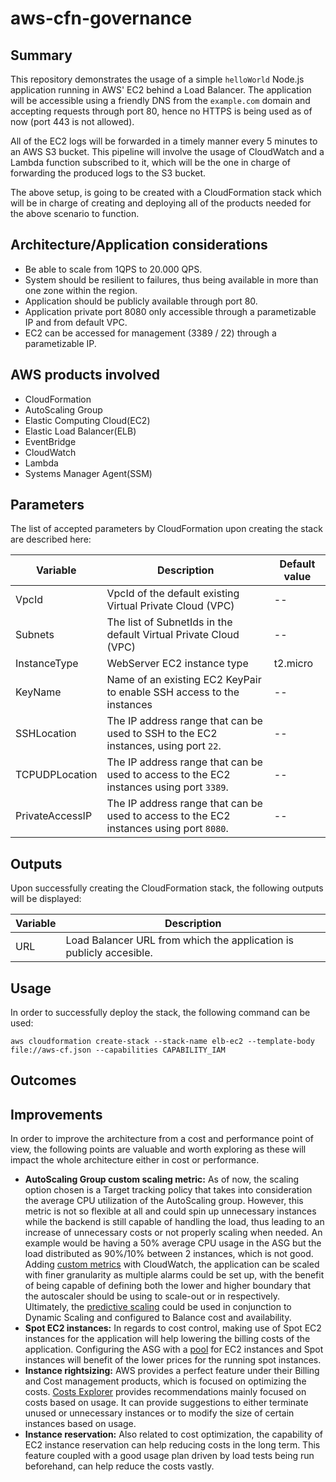 # aws-cfn-governance

## Summary

This repository demonstrates the usage of a simple `helloWorld` Node.js application running in AWS' EC2 behind a Load Balancer. The application will be accessible using a friendly DNS from the `example.com` domain and accepting requests through port 80, hence no HTTPS is being used as of now (port 443 is not allowed).

All of the EC2 logs will be forwarded in a timely manner every 5 minutes to an AWS S3 bucket. This pipeline will involve the usage of CloudWatch and a Lambda function subscribed to it, which will be the one in charge of forwarding the produced logs to the S3 bucket.

The above setup, is going to be created with a CloudFormation stack which will be in charge of creating and deploying all of the products needed for the above scenario to function.

## Architecture/Application considerations

- Be able to scale from 1QPS to 20.000 QPS.
- System should be resilient to failures, thus being available in more than one zone within the region.
- Application should be publicly available through port 80.
- Application private port 8080 only accessible through a parametizable IP and from default VPC.
- EC2 can be accessed for management (3389 / 22) through a parametizable IP.

## AWS products involved

- CloudFormation
- AutoScaling Group
- Elastic Computing Cloud(EC2)
- Elastic Load Balancer(ELB)
- EventBridge
- CloudWatch
- Lambda
- Systems Manager Agent(SSM)

## Parameters

The list of accepted parameters by CloudFormation upon creating the stack are described here:

| Variable | Description | Default value |
| --- | --- | -- |
| VpcId | VpcId of the default existing Virtual Private Cloud (VPC) | -- |
| Subnets | The list of SubnetIds in the default Virtual Private Cloud (VPC) | -- |
| InstanceType | WebServer EC2 instance type | t2.micro |
| KeyName | Name of an existing EC2 KeyPair to enable SSH access to the instances | -- |
| SSHLocation | The IP address range that can be used to SSH to the EC2 instances, using port `22`. | -- |
| TCPUDPLocation | The IP address range that can be used to access to the EC2 instances using port `3389`. | -- |
| PrivateAccessIP | The IP address range that can be used to access to the EC2 instances using port `8080`. | -- |

## Outputs

Upon successfully creating the CloudFormation stack, the following outputs will be displayed:

| Variable | Description |
| --- | --- |
| URL | Load Balancer URL from which the application is publicly accesible. |

## Usage

In order to successfully deploy the stack, the following command can be used:

```
aws cloudformation create-stack --stack-name elb-ec2 --template-body file://aws-cf.json --capabilities CAPABILITY_IAM
```

## Outcomes

## Improvements

In order to improve the architecture from a cost and performance point of view, the following points are valuable and worth exploring as these will impact the whole architecture either in cost or performance.

- **AutoScaling Group custom scaling metric:** As of now, the scaling option chosen is a Target tracking policy that takes into consideration the average CPU utilization of the AutoScaling group. However, this metric is not so flexible at all and could spin up unnecessary instances while the backend is still capable of handling the load, thus leading to an increase of unnecessary costs or not properly scaling when needed. An example would be having a 50% average CPU usage in the ASG but the load distributed as 90%/10% between 2 instances, which is not good. Adding [custom metrics](https://docs.aws.amazon.com/autoscaling/plans/userguide/gs-specify-custom-settings.html#gs-customized-metric-specification) with CloudWatch, the application can be scaled with finer granularity as multiple alarms could be set up, with the benefit of being capable of defining both the lower and higher boundary that the autoscaler should be using to scale-out or in respectively. Ultimately, the [predictive scaling](https://docs.aws.amazon.com/autoscaling/plans/userguide/gs-specify-custom-settings.html#gs-customize-predictive-scaling) could be used in conjunction to Dynamic Scaling and configured to Balance cost and availability.
- **Spot EC2 instances:** In regards to cost control, making use of Spot EC2 instances for the application will help lowering the billing costs of the application. Configuring the ASG with a [pool](https://docs.aws.amazon.com/autoscaling/ec2/userguide/asg-purchase-options.html#create-asg-multiple-purchase-options-console) for EC2 instances and Spot instances will benefit of the lower prices for the running spot instances.
- **Instance rightsizing:** AWS provides a perfect feature under their Billing and Cost management products, which is focused on optimizing the costs. [Costs Explorer](https://docs.aws.amazon.com/awsaccountbilling/latest/aboutv2/ce-rightsizing.html) provides recommendations mainly focused on costs based on usage. It can provide suggestions to either terminate unused or unnecessary instances or to modify the size of certain instances based on usage.
- **Instance reservation:** Also related to cost optimization, the capability of EC2 instance reservation can help reducing costs in the long term. This feature coupled with a good usage plan driven by load tests being run beforehand, can help reduce the costs vastly.
